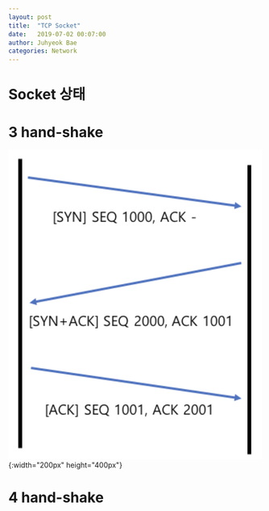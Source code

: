 ```yaml
---
layout: post
title:  "TCP Socket"
date:   2019-07-02 00:07:00
author: Juhyeok Bae
categories: Network
---
```


# Socket 상태

# 3 hand-shake
![3 Hand shake](/assets/img/tcp-3handshake.png){:width="200px" height="400px"}

# 4 hand-shake
